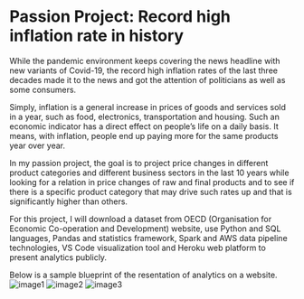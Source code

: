 # Passion Project: Record high inflation rate in history

While the pandemic environment keeps covering the news headline with new variants of Covid-19, the record high inflation rates of the last three decades made it to the news and got the attention of politicians as well as some consumers. 

Simply, inflation is a general increase in prices of goods and services sold in a year, such as food, electronics, transportation and housing. Such an economic indicator has a direct effect on people’s life on a daily basis.  It means, with inflation, people end up paying more for the same products year over year. 

In my passion project, the goal is to project price changes in different product categories and different business sectors in the last 10 years while looking for a relation in price changes of raw and final products and to see if there is a specific product category that may drive such rates up and that is significantly higher than others.

For this project, I will download a dataset from OECD (Organisation for Economic Co-operation and Development) website, use Python and SQL languages, Pandas and statistics framework, Spark and AWS data pipeline technologies, VS Code visualization tool and Heroku web platform to present analytics publicly. 

Below is a sample blueprint of the resentation of analytics on a website.
![image1](...)
![image2](...)
![image3](...)